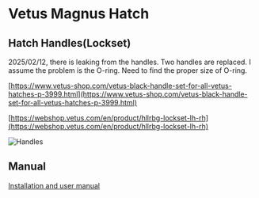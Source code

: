 # Vetus Magnus Hatch

## Hatch Handles(Lockset)

2025/02/12, there is leaking from the handles. Two handles are replaced. I assume the problem is the O-ring. Need to find the proper size of O-ring.

[https://www.vetus-shop.com/vetus-black-handle-set-for-all-vetus-hatches-p-3999.html](https://www.vetus-shop.com/vetus-black-handle-set-for-all-vetus-hatches-p-3999.html)

[https://webshop.vetus.com/en/product/hllrbg-lockset-lh-rh](https://webshop.vetus.com/en/product/hllrbg-lockset-lh-rh)

![Handles](https://webshop.vetus.com/storage/HLLRBG10000_6-780.webp)

## Manual

[Installation and user manual](https://vetus.com/wp-content/uploads/070109.02-r05-2022-09-Mag_Alt_FGHF.pdf)
